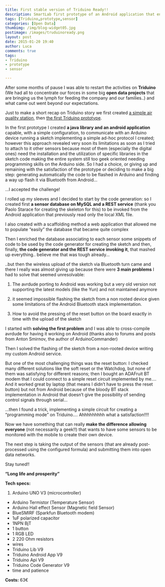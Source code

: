 ```yaml
---
title: First stable version of Triduino Ready!!
description: SmartLab first prototype of an Android application that enables the mobile phone to receive and visualize data coming from sensors connected to an Arduino controller with loaded the Triduino Sketch is ready.
tags: [Triduino,prototype,sensor]
categories: [Open Data]
thumbimg: /img/blog-widget05.jpg
postimage: /images/truduinoready.png
layout: post
date: 2015-01-20 19:40
author: Luca
comments: true
tags:
- Triduino 
- prototype
- sensor

---
```


After some months of pause I was able to restart the activities on **Triduino** (We had all to concentrate our forces in some big **open data projects** that are bringing us the lymph for feeding the company and our families..) and what came out went beyond our expectations.

Just to make a short recap on Triduino story we first created [a simple air quality station](http://blog.sciamlab.com/open%20data/2013/12/21/air-quality-low-cost.html), then [the first Triduino prototype](http://blog.sciamlab.com/open%20data/2014/04/15/first-triduino-prototype.html).

In the first prototype I created **a java library and an android application** capable, with a simple configuration, to communicate with an Arduino device running a sketch implementing a simple ad-hoc protocol I created; however this approach revealed very soon its limitations as soon as I tried to attach to it other sensors because most of them (especially the digital ones) need the installation and the utilization of specific libraries in the sketch code making the entire system still too geek oriented needing programming skills on the Arduino side.
So I had a choice, or giving up and remaining with the satisfaction of the prototype or deciding to make a big step: generating automatically the code to be flashed in Arduino and finding a way up flash it via Bluetooth from Android…

…I accepted the challenge!

I rolled up my sleeves and I decided to start by the code generation: so I created first **a sensor database on MySQL and a REST service** (thank you Paolo Starace for creating the skeleton for this) to be invoked from the Android application that previously read only the local XML file.

I also created with a scaffolding method a web application that allowed me to populate “easily” the database that became quite complex

Then I enriched the database associating to each sensor some snippets of code to be used by the code generator for creating the sketch and then, finally, **the code generator and the REST service invoking it**, that mashed up everything.. believe me that was tough already…

..but then the wireless upload of the sketch via Bluetooth turn came and there I really was almost giving up because there were **3 main problems** I had to solve that seemed unresolvable:

1.	The avrdude porting to Android was working but a very old version not supporting the latest models (like the Yun) and not maintained anymore

2.	it seemed impossible flashing the sketch from a non rooted device given some limitations of the Android Bluetooth stack  implementation.

3.	How to avoid the pressing of the reset button on the board exactly in time with the upload of the sketch

I started with **solving the first problem** and I was able to cross-compile avrdude for having it working on Android (thanks also to forums and posts from Anton Smirnov, the author of ArduinoCommander)

Then I solved the flashing of the sketch from a non-rooted device writing my custom Android service.

But one of the most challenging things was the reset button: I checked many different solutions like the soft reset or the Watchdog, but none of them was satisfying for different reasons; then I bought an ADAFruit BT modem that I could connect to a simple reset circuit implemented by me…. And it worked great by laptop (that means I didn’t have to press the reset button) but not from Android because of the bloody BT stack implementation in Android that doesn’t give the possibility of sending control signals through serial…

…then I found a trick, implementing a simple circuit for creating a “programming mode” on Triduino…. Ahhhhhhhhh what a satisfaction!!!!

Now we have something that can really **make the difference allowing everyone** (not necessarily a geek!!) that wants to have some sensors to be monitored with the mobile to create their own device.

The next step is taking the output of the sensors (that are already post-processed using the configured formula) and submitting them into open data networks.

Stay tuned!!

**“Long life and prosperity”**
 
 
 
 

**Tech specs:**

1. Arduino UNO V3 (microcontroller)
+ Arduino Termistor (Temperature Sensor)
+ Arduino Hall effect Sensor (Magnetic field Sensor)
+ BlueSMIRF (Sparkfun Bluetooth modem)
+ 1uF polarized capacitor
+ 1NPN BjT
+ 1 button
+ 1 RGB LED
+ 2 220 Ohm resistors
+ wires
+ Triduino Lib V9
+ Triduino Android App V9
+ Triduino Api V9
+ Triduino Code Generator V9
+ time and patience


**Costs:** 63€

